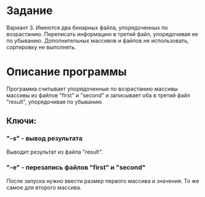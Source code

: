 Задание
=======

Вариант 3.
Имеются два бинарных файла, упорядоченных по возрастанию. 
Переписать информацию в третий файл, упорядочивая ее по убыванию. 
Дополнительных массивов и файлов не использовать, сортировку не выполнять.

Описание программы
==================

Программа считывает упорядоченные по возрастанию массивы массивы из файлов "first" и "second" и записывает оба в третий файл "result", упорядочивая по убыванию

## Ключи:

### "-s" - вывод результата
Выводит результат из файла "result".

### "-e" - перезапись файлов "first" и "second"
После запуска нужно ввести размер первого массива и значения. То же самое для второго массива.

